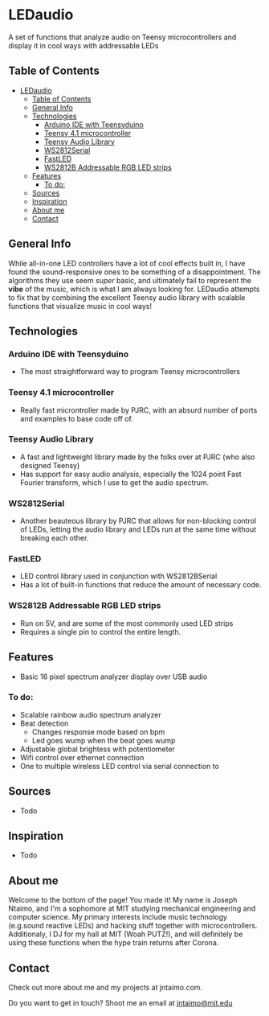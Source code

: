 # LEDaudio
A set of functions that analyze audio on Teensy microcontrollers and display it in cool ways with addressable LEDs

## Table of Contents
- [LEDaudio](#ledaudio)
  - [Table of Contents](#table-of-contents)
  - [General Info](#general-info)
  - [Technologies](#technologies)
    - [Arduino IDE with Teensyduino](#arduino-ide-with-teensyduino)
    - [Teensy 4.1 microcontroller](#teensy-41-microcontroller)
    - [Teensy Audio Library](#teensy-audio-library)
    - [WS2812Serial](#ws2812serial)
    - [FastLED](#fastled)
    - [WS2812B Addressable RGB LED strips](#ws2812b-addressable-rgb-led-strips)
  - [Features](#features)
    - [To do:](#to-do)
  - [Sources](#sources)
  - [Inspiration](#inspiration)
  - [About me](#about-me)
  - [Contact](#contact)
## General Info
While all-in-one LED controllers have a lot of cool effects built in, I have found the sound-responsive ones to be something of a disappointment. The algorithms they use seem *super* basic, and ultimately fail to represent the **vibe** of the music, which is what I am always looking for. LEDaudio attempts to fix that by combining the excellent Teensy audio library with scalable functions that visualize music in cool ways!

## Technologies
### Arduino IDE with Teensyduino
  - The most straightforward way to program Teensy microcontrollers
### Teensy 4.1 microcontroller
  - Really fast microntroller made by PJRC, with an absurd number of ports and examples to base code off of.
### Teensy Audio Library
  - A fast and lightweight library made by the folks over at PJRC (who also designed Teensy)
  - Has support for easy audio analysis, especially the 1024 point Fast Fourier transform, which I use to get the audio spectrum.
### WS2812Serial
  - Another beauteous library by PJRC that allows for non-blocking control of LEDs, letting the audio library and LEDs run at the same time without breaking each other.
### FastLED
  - LED control library used in conjunction with WS2812BSerial
  - Has a lot of built-in functions that reduce the amount of necessary code.
### WS2812B Addressable RGB LED strips
  - Run on 5V, and are some of the most commonly used LED strips
  - Requires a single pin to control the entire length.

## Features
 - Basic 16 pixel spectrum analyzer display over USB audio
### To do:
- Scalable rainbow audio spectrum analyzer
- Beat detection
  - Changes response mode based on bpm
  - Led goes wump when the beat goes wump
- Adjustable global brightess with potentiometer
- Wifi control over ethernet connection
- One to multiple wireless LED control via serial connection to 
## Sources
 - Todo
## Inspiration
 - Todo
## About me
Welcome to the bottom of the page! You made it! My name is Joseph Ntaimo, and I'm a sophomore at MIT studying mechanical engineering and computer science. My primary interests include music technology (e.g.sound reactive LEDs) and hacking stuff together with microcontrollers. Additionaly, I DJ for my hall at MIT (Woah PUTZ!), and will definitely be using these functions when the hype train returns after Corona.
## Contact
Check out more about me and my projects at jntaimo.com.

Do you want to get in touch? Shoot me an email at jntaimo@mit.edu
